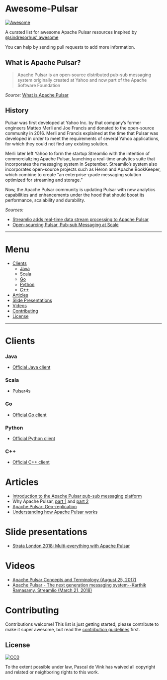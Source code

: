 Awesome-Pulsar
=======================================================================

[![Awesome](https://cdn.rawgit.com/sindresorhus/awesome/d7305f38d29fed78fa85652e3a63e154dd8e8829/media/badge.svg)](https://github.com/sindresorhus/awesome)

A curated list for awesome Apache Pulsar resources
Inspired by [@sindresorhus' awesome](https://github.com/sindresorhus/awesome)

You can help by sending pull requests to add more information.

## What is Apache Pulsar?

> Apache Pulsar is an open-source distributed pub-sub messaging system originally created at Yahoo and now part of the Apache Software Foundation

_Source:_ [What is Apache Pulsar](http://pulsar.apache.org)


## History

Pulsar was first developed at Yahoo Inc. by that company’s former engineers Matteo Merli and Joe Francis and donated to the open-source community in 2016. Merli and Francis explained at the time that Pulsar was developed in order to meet the requirements of several Yahoo applications, for which they could not find any existing solution.

Merli later left Yahoo to form the startup Streamlio with the intention of commercializing Apache Pulsar, launching a real-time analytics suite that incorporates the messaging system in September. Streamlio’s system also incorporates open-source projects such as Heron and Apache BookKeeper, which combine to create “an enterprise-grade messaging solution optimized for streaming and storage.”

Now, the Apache Pulsar community is updating Pulsar with new analytics capabilities and enhancements under the hood that should boost its performance, scalability and durability.

_Sources:_ 
  - [Streamlio adds real-time data stream processing to Apache Pulsar](https://siliconangle.com/2018/06/06/streamlio-adds-real-time-data-stream-processing-apache-pulsar/)
  - [Open-sourcing Pulsar, Pub-sub Messaging at Scale](https://yahooeng.tumblr.com/post/150078336821/open-sourcing-pulsar-pub-sub-messaging-at-scale)

-----------------------------------------------------------------------


Menu
=======================================================================

* [Clients](#clients)
  * [Java](#java)
  * [Scala](#scala)
  * [Go](#go)
  * [Python](#python)
  * [C++](#cpp)
* [Articles](#articles)
* [Slide Presentations](#slide-presentations)
* [Videos](#videos)
* [Contributing](#contributing)
* [License](#license)


-----------------------------------------------------------------------

Clients
=======================================================================

  ### Java
  - [Official Java client](http://pulsar.apache.org/docs/en/client-libraries-java/)

  ### Scala
  - [Pulsar4s](https://github.com/sksamuel/pulsar4s)

  ### Go
  - [Official Go client](http://pulsar.apache.org/docs/en/client-libraries-go/)

  ### Python
  - [Official Python client](http://pulsar.apache.org/docs/en/client-libraries-python/)
  
  ### C++
  - [Official C++ client](http://pulsar.apache.org/docs/en/client-libraries-cpp/)
  

Articles
=======================================================================
  
  - [Introduction to the Apache Pulsar pub-sub messaging platform](https://streaml.io/blog/intro-to-pulsar)
  - Why Apache Pulsar, [part 1](https://streaml.io/blog/why-apache-pulsar) and [part 2](https://streaml.io/blog/why-apache-pulsar-part-2)
  - [Apache Pulsar: Geo-replication](https://medium.com/@pckeyan/apache-pulsar-geo-replication-ad4f0ca3224b)
  - [Understanding how Apache Pulsar works](https://jack-vanlightly.com/blog/2018/10/2/understanding-how-apache-pulsar-works)


Slide presentations
=======================================================================

  - [Strata London 2018: Multi-everything with Apache Pulsar](https://www.slideshare.net/streamlio/strata-london-2018-multieverything-with-apache-pulsar)


Videos
=======================================================================

  - [Apache Pulsar Concepts and Terminology (August 25, 2017)](https://www.youtube.com/watch?v=ed5zxfvlT-M)
  - [Apache Pulsar - The next generation messaging system--Karthik Ramasamy, Streamlio (March 21, 2018)](https://www.youtube.com/watch?v=lAVPIY1PRdo)
  
  
Contributing
=======================================================================

Contributions welcome! This list is just getting started, please contribute to make it super awesome, but read the [contribution guidelines](CONTRIBUTING.md) first.


## License

[![CC0](https://mirrors.creativecommons.org/presskit/buttons/88x31/svg/cc-zero.svg)](https://creativecommons.org/publicdomain/zero/1.0)

To the extent possible under law, Pascal de Vink has waived all copyright and
related or neighboring rights to this work.
